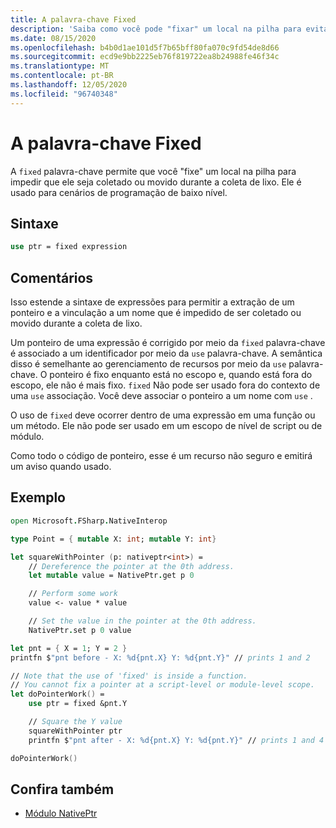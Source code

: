 ```yaml
---
title: A palavra-chave Fixed
description: 'Saiba como você pode "fixar" um local na pilha para evitar a coleta com a palavra-chave "fixed" do F #.'
ms.date: 08/15/2020
ms.openlocfilehash: b4b0d1ae101d5f7b65bff80fa070c9fd54de8d66
ms.sourcegitcommit: ecd9e9bb2225eb76f819722ea8b24988fe46f34c
ms.translationtype: MT
ms.contentlocale: pt-BR
ms.lasthandoff: 12/05/2020
ms.locfileid: "96740348"
---
```

# <a name="the-fixed-keyword"></a>A palavra-chave Fixed

A `fixed` palavra-chave permite que você "fixe" um local na pilha para impedir que ele seja coletado ou movido durante a coleta de lixo.  Ele é usado para cenários de programação de baixo nível.

## <a name="syntax"></a>Sintaxe

```fsharp
use ptr = fixed expression
```

## <a name="remarks"></a>Comentários

Isso estende a sintaxe de expressões para permitir a extração de um ponteiro e a vinculação a um nome que é impedido de ser coletado ou movido durante a coleta de lixo.  

Um ponteiro de uma expressão é corrigido por meio da `fixed` palavra-chave é associado a um identificador por meio da `use` palavra-chave.  A semântica disso é semelhante ao gerenciamento de recursos por meio da `use` palavra-chave.  O ponteiro é fixo enquanto está no escopo e, quando está fora do escopo, ele não é mais fixo.  `fixed` Não pode ser usado fora do contexto de uma `use` associação.  Você deve associar o ponteiro a um nome com `use` .

O uso de `fixed` deve ocorrer dentro de uma expressão em uma função ou um método.  Ele não pode ser usado em um escopo de nível de script ou de módulo.

Como todo o código de ponteiro, esse é um recurso não seguro e emitirá um aviso quando usado.

## <a name="example"></a>Exemplo

```fsharp
open Microsoft.FSharp.NativeInterop

type Point = { mutable X: int; mutable Y: int}

let squareWithPointer (p: nativeptr<int>) =
    // Dereference the pointer at the 0th address.
    let mutable value = NativePtr.get p 0

    // Perform some work
    value <- value * value

    // Set the value in the pointer at the 0th address.
    NativePtr.set p 0 value

let pnt = { X = 1; Y = 2 }
printfn $"pnt before - X: %d{pnt.X} Y: %d{pnt.Y}" // prints 1 and 2

// Note that the use of 'fixed' is inside a function.
// You cannot fix a pointer at a script-level or module-level scope.
let doPointerWork() =
    use ptr = fixed &pnt.Y

    // Square the Y value
    squareWithPointer ptr
    printfn $"pnt after - X: %d{pnt.X} Y: %d{pnt.Y}" // prints 1 and 4

doPointerWork()
```

## <a name="see-also"></a>Confira também

- [Módulo NativePtr](https://fsharp.github.io/fsharp-core-docs/reference/fsharp-nativeinterop-nativeptrmodule.html)
